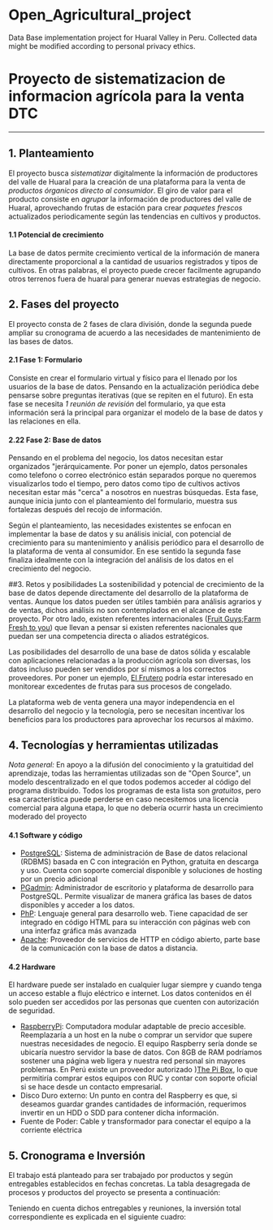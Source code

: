 # Open_Agricultural_project
Data Base implementation project for Huaral Valley in Peru. Collected data might be modified according to personal privacy ethics.

# Proyecto de sistematizacion de informacion agrícola para la venta DTC
---
## 1. Planteamiento
El proyecto busca *sistematizar* digitalmente la información de productores del valle de Huaral para la creación de una plataforma para la venta de *productos órganicos directo al consumidor*. El giro de valor para el producto consiste en *agrupar* la información de productores del valle de Huaral, aprovechando frutas de estación para crear *paquetes frescos* actualizados periodicamente según las tendencias en cultivos y productos.

#### 1.1 Potencial de crecimiento
La base de datos permite crecimiento vertical de la información de manera directamente proporcional a la cantidad de usuarios registrados y tipos de cultivos. En otras palabras, el proyecto puede crecer facilmente agrupando otros terrenos fuera de huaral para generar nuevas estrategias de negocio.

## 2. Fases del proyecto
El proyecto consta de 2 fases de clara división, donde la segunda puede ampliar su cronograma de acuerdo a las necesidades de mantenimiento de las bases de datos.

#### 2.1 Fase 1: Formulario
Consiste en crear el formulario virtual y físico para el llenado por los usuarios de la base de datos. Pensando en la actualización periódica debe pensarse sobre preguntas iterativas (que se repiten en el futuro). En esta fase se necesita *1 reunión de revisión* del formulario, ya que esta información será la principal para organizar el modelo de la base de datos y las relaciones en ella. 

#### 2.22 Fase 2: Base de datos
Pensando en el problema del negocio, los datos necesitan estar organizados "jerárquicamente. Por poner un ejemplo, datos personales como telefono o correo electrónico están separados porque no queremos visualizarlos todo el tiempo, pero datos como tipo de cultivos activos necesitan estar más "cerca" a nosotros en nuestras búsquedas. Esta fase, aunque inicia junto con el planteamiento del formulario, muestra sus fortalezas después del recojo de información.

Según el planteamiento, las necesidades existentes se enfocan en implementar la base de datos y su análisis inicial, con potencial de crecimiento para su mantenimiento y análisis periódico para el desarrollo de la plataforma de venta al consumidor. En ese sentido la segunda fase finaliza idealmente con la integración del análisis de los datos en el crecimiento del negocio.

##3. Retos y posibilidades
La sostenibilidad y potencial de crecimiento de la base de datos depende directamente del desarrollo de la plataforma de ventas. Aunque los datos pueden ser útiles también para análisis agrarios y de ventas, dichos análisis no son contemplados en el alcance de este proyecto. Por otro lado, existen referentes internacionales ([Fruit Guys](https://fruitguys.com/);[Farm Fresh to you](https://www.farmfreshtoyou.com/)) que llevan a pensar si existen referentes nacionales que puedan ser una competencia directa o aliados estratégicos.

Las posibilidades del desarrollo de una base de datos sólida y escalable con aplicaciones relacionadas a la producción agrícola son diversas, los datos incluso pueden ser vendidos por sí mismos a los correctos proveedores. Por poner un ejemplo, [El Frutero](https://www.elfrutero.pe/) podría estar interesado en monitorear excedentes de frutas para sus procesos de congelado. 

La plataforma web de venta genera una mayor independencia en el desarrollo del negocio y la tecnología, pero se necesitan incentivar los beneficios para los productores para aprovechar los recursos al máximo. 

## 4. Tecnologías y herramientas utilizadas
_Nota general:_ En apoyo a la difusión del conocimiento y la gratuitidad del aprendizaje, todas las herramientas utilizadas son de "Open Source", un modelo descentralizado en el que todos podemos acceder al código del programa distribuido. Todos los programas de esta lista son *gratuitos*, pero esa característica puede perderse en caso necesitemos una licencia comercial para alguna etapa, lo que no debería ocurrir hasta un crecimiento moderado del proyecto

#### 4.1 Software y código
* [PostgreSQL](https://www.postgresql.org/): Sistema de administración de Base de datos relacional (RDBMS) basada en C con integración en Python, gratuita en descarga y uso. Cuenta con soporte comercial disponible y soluciones de hosting por un precio adicional
* [PGadmin](https://www.pgadmin.org/): Administrador de escritorio y plataforma de desarrollo para PostgreSQL. Permite visualizar de manera gráfica las bases de datos disponibles y acceder a los datos.
* [PhP](https://www.php.net/): Lenguaje general para desarrollo web. Tiene capacidad de ser integrado en código HTML para su interacción con páginas web con una interfaz gráfica más avanzada
* [Apache](https://httpd.apache.org/): Proveedor de servicios de HTTP en código abierto, parte base de la comunicación con la base de datos a distancia.

#### 4.2 Hardware
El hardware puede ser instalado en cualquier lugar siempre y cuando tenga un acceso estable a flujo eléctrico e internet. Los datos contenidos en él solo pueden ser accedidos por las personas que cuenten con autorización de seguridad.
* [RaspberryPi](https://www.raspberrypi.com/): Computadora modular adaptable de precio accesible. Reemplazaría a un host en la nube o comprar un servidor que supere nuestras necesidades de negocio. El equipo Raspberry sería donde se ubicaría nuestro servidor la base de datos. Con 8GB de RAM podríamos sostener una página web ligera y nuestra red personal sin mayores problemas. En Perú existe un proveedor autorizado )[The Pi Box](https://thepibox.pe/), lo que permitiría comprar estos equipos con RUC y contar con soporte oficial si se hace desde un contacto empresarial.
* Disco Duro externo: Un punto en contra del Raspberry es que, si deseamos guardar grandes cantidades de información, requerimos invertir en un HDD o SDD para contener dicha información.
* Fuente de Poder: Cable y transformador para conectar el equipo a la corriente eléctrica

## 5. Cronograma e Inversión
El trabajo está planteado para ser trabajado por productos y según entregables establecidos en fechas concretas. La tabla desagregada de procesos y productos del proyecto se presenta a continuación:

Teniendo en cuenta dichos entregables y reuniones, la inversión total correspondiente es explicada en el siguiente cuadro:
